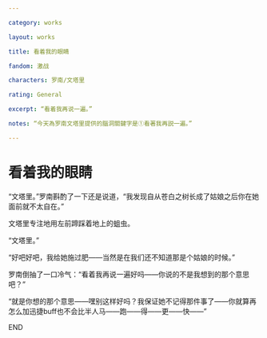 ---
category: works
layout: works
title: 看着我的眼睛
fandom: 激战
characters: 罗南/文塔里
rating: General
excerpt: “看着我再说一遍。”
notes: “今天為罗南文塔里提供的腦洞關鍵字是①看著我再説一遍。”
---

# 看着我的眼睛



“文塔里。”罗南斟酌了一下还是说道，“我发现自从苍白之树长成了姑娘之后你在她面前就不太自在。”

文塔里专注地用左前蹄踩着地上的蛆虫。

“文塔里。”

“好吧好吧，我给她施过肥——当然是在我们还不知道那是个姑娘的时候。”

罗南倒抽了一口冷气：“看着我再说一遍好吗——你说的不是我想到的那个意思吧？”

“就是你想的那个意思——嘿别这样好吗？我保证她不记得那件事了——你就算再怎么加迅捷buff也不会比半人马——跑——得——更——快——”



END
